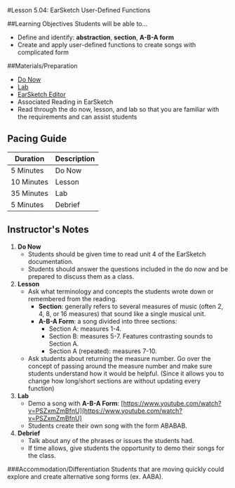 #Lesson 5.04: EarSketch User-Defined Functions

##Learning Objectives
Students will be able to...

* Define and identify: **abstraction**, **section**, **A-B-A form**
* Create and apply user-defined functions to create songs with complicated form


##Materials/Preparation
* [Do Now]
* [Lab]
* [EarSketch Editor]
* Associated Reading in EarSketch
*  Read through the do now, lesson, and lab so that you are familiar with the requirements and can assist students

## Pacing Guide
| **Duration**   | **Description** |
| ---------- | ----------- |
| 5 Minutes  | Do Now      |
| 10 Minutes | Lesson      |
| 35 Minutes | Lab         |
| 5 Minutes | Debrief     |

## Instructor's Notes

1. **Do Now**
    * Students should be given time to read unit 4 of the EarSketch documentation.
    * Students should answer the questions included in the do now and be prepared to discuss them as a class.
2. **Lesson**
	* Ask what terminology and concepts the students wrote down or remembered from the reading. 
		* **Section**: generally refers to several measures of music (often 2, 4, 8, or 16 measures) that sound like a single musical unit.
		* **A-B-A Form**: a song divided into three sections:
			* Section A: measures 1-4.
			* Section B: measures 5-7. Features contrasting sounds to Section A.
			* Section A (repeated): measures 7-10.
	* Ask students about returning the measure number. Go over the concept of passing around the measure number and make sure students understand how it would be helpful. (Since it allows you to change how long/short sections are without updating every function)
3. **Lab**	
	* Demo a song with **A-B-A Form**: [https://www.youtube.com/watch?v=PSZxmZmBfnU](https://www.youtube.com/watch?v=PSZxmZmBfnU)
	* Students create their own song with the form ABABAB. 
4. **Debrief**
	* Talk about any of the phrases or issues the students had. 
	* If time allows, give students the opportunity to demo their songs for the class.

###Accommodation/Differentiation
Students that are moving quickly could explore and create alternative song forms (ex. AABA).

[Do Now]: do_now.md
[Lab]: lab.md
[EarSketch Editor]: http://earsketch.gatech.edu/earsketch2/